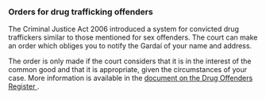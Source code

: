 ###  Orders for drug trafficking offenders

The Criminal Justice Act 2006 introduced a system for convicted drug
traffickers similar to those mentioned for sex offenders. The court can make
an order which obliges you to notify the Gardaí of your name and address.

The order is only made if the court considers that it is in the interest of
the common good and that it is appropriate, given the circumstances of your
case. More information is available in the [ document on the Drug Offenders
Register ](/en/justice/criminal-law/criminal-trial/drug-offenders-register/) .
